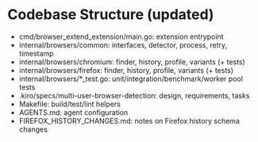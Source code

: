# Codebase Structure (updated)

- cmd/browser_extend_extension/main.go: extension entrypoint
- internal/browsers/common: interfaces, detector, process, retry, timestamp
- internal/browsers/chromium: finder, history, profile, variants (+ tests)
- internal/browsers/firefox: finder, history, profile, variants (+ tests)
- internal/browsers/*_test.go: unit/integration/benchmark/worker pool tests
- .kiro/specs/multi-user-browser-detection: design, requirements, tasks
- Makefile: build/test/lint helpers
- AGENTS.md: agent configuration
- FIREFOX_HISTORY_CHANGES.md: notes on Firefox history schema changes